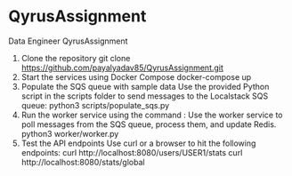 # QyrusAssignment
Data Engineer QyrusAssignment


1. Clone the repository
    git clone https://github.com/payalyadav85/QyrusAssignment.git
2. Start the services using Docker Compose
    docker-compose up
3. Populate the SQS queue with sample data
    Use the provided Python script in the scripts folder to send messages to the Localstack SQS queue:
        python3 scripts/populate_sqs.py
4. Run the worker service using the command : 
    Use the worker service to poll messages from the SQS queue, process them, and update Redis.
        python3 worker/worker.py
5. Test the API endpoints
    Use curl or a browser to hit the following endpoints:
    curl http://localhost:8080/users/USER1/stats
    curl http://localhost:8080/stats/global
